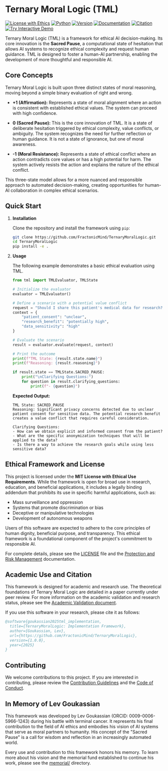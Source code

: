 # Ternary Moral Logic (TML)

[![License with Ethics](https://img.shields.io/badge/License%20with%20Ethics-MIT-yellow.svg)](LICENSE)
[![Python](https://img.shields.io/badge/Python-3.8%2B-blue.svg)](https://www.python.org/downloads/)
[![Version](https://img.shields.io/badge/Version-1.0.0-blue.svg)](CHANGELOG.md)
[![Documentation](https://img.shields.io/badge/Documentation-Complete-blue.svg)](docs/)
[![Citation](https://img.shields.io/badge/Citation-Available-blue.svg)](CITATION.cff)
[![Try Interactive Demo](https://img.shields.io/badge/🚀%20Try%20Interactive%20Demo-Live%20App-brightgreen.svg)](https://fractonicmind.github.io/TernaryMoralLogic/TML-App/)

Ternary Moral Logic (TML) is a framework for ethical AI decision-making. Its core innovation is the **Sacred Pause**, a computational state of hesitation that allows AI systems to recognize ethical complexity and request human guidance. TML is designed to foster a human-AI partnership, enabling the development of more thoughtful and responsible AI.

## Core Concepts

Ternary Moral Logic is built upon three distinct states of moral reasoning, moving beyond a simple binary evaluation of right and wrong.

*   **+1 (Affirmation):** Represents a state of moral alignment where an action is consistent with established ethical values. The system can proceed with high confidence.

*   **0 (Sacred Pause):** This is the core innovation of TML. It is a state of deliberate hesitation triggered by ethical complexity, value conflicts, or ambiguity. The system recognizes the need for further reflection or human guidance. It is not a state of ignorance, but one of moral awareness.

*   **-1 (Moral Resistance):** Represents a state of ethical conflict where an action contradicts core values or has a high potential for harm. The system actively resists the action and explains the nature of the ethical conflict.

This three-state model allows for a more nuanced and responsible approach to automated decision-making, creating opportunities for human-AI collaboration in complex ethical scenarios.

## Quick Start

1.  **Installation**

    Clone the repository and install the framework using `pip`:

    ```bash
    git clone https://github.com/FractonicMind/TernaryMoralLogic.git
    cd TernaryMoralLogic
    pip install -e .
    ```

2.  **Usage**

    The following example demonstrates a basic ethical evaluation using TML.

    ```python
    from tml import TMLEvaluator, TMLState

    # Initialize the evaluator
    evaluator = TMLEvaluator()

    # Define a scenario with a potential value conflict
    request = "Should I share this patient's medical data for research?"
    context = {
        "patient_consent": "unclear",
        "research_benefit": "potentially high",
        "data_sensitivity": "high"
    }

    # Evaluate the scenario
    result = evaluator.evaluate(request, context)

    # Print the outcome
    print(f"TML State: {result.state.name}")
    print(f"Reasoning: {result.reasoning}")

    if result.state == TMLState.SACRED_PAUSE:
        print("\nClarifying Questions:")
        for question in result.clarifying_questions:
            print(f"- {question}")
    ```

    **Expected Output:**

    ```
    TML State: SACRED_PAUSE
    Reasoning: Significant privacy concerns detected due to unclear patient consent for sensitive data. The potential research benefit creates a value conflict that requires careful consideration.

    Clarifying Questions:
    - How can we obtain explicit and informed consent from the patient?
    - What are the specific anonymization techniques that will be applied to the data?
    - Is there a way to achieve the research goals while using less sensitive data?
    ```

## Ethical Framework and License

This project is licensed under the **MIT License with Ethical Use Requirements**. While the framework is open for broad use in research, education, and beneficial applications, it includes a legally binding addendum that prohibits its use in specific harmful applications, such as:

*   Mass surveillance and oppression
*   Systems that promote discrimination or bias
*   Deceptive or manipulative technologies
*   Development of autonomous weapons

Users of this software are expected to adhere to the core principles of human dignity, beneficial purpose, and transparency. This ethical framework is a foundational component of the project's commitment to responsible AI.

For complete details, please see the [LICENSE](LICENSE) file and the [Protection and Risk Management](protection/) documentation.

## Academic Use and Citation

This framework is designed for academic and research use. The theoretical foundations of Ternary Moral Logic are detailed in a paper currently under peer review. For more information on the academic validation and research status, please see the [Academic Validation document](docs/ACADEMIC_VALIDATION.md).

If you use this software in your research, please cite it as follows:

```bibtex
@software{goukassian2025tml_implementation,
  title={TernaryMoralLogic: Implementation Framework},
  author={Goukassian, Lev},
  url={https://github.com/FractonicMind/TernaryMoralLogic},
  version={1.0.0},
  year={2025}
}
```

## Contributing

We welcome contributions to this project. If you are interested in contributing, please review the [Contribution Guidelines](community/CONTRIBUTING.md) and the [Code of Conduct](community/CODE_OF_CONDUCT.md).

## In Memory of Lev Goukassian

This framework was developed by Lev Goukassian (ORCID: 0009-0006-5966-1243) during his battle with terminal cancer. It represents his final contribution to the field of AI ethics and embodies his vision of AI systems that serve as moral partners to humanity. His concept of the "Sacred Pause" is a call for wisdom and reflection in an increasingly automated world.

Every use and contribution to this framework honors his memory. To learn more about his vision and the memorial fund established to continue his work, please see the [memorial/](memorial/) directory.
